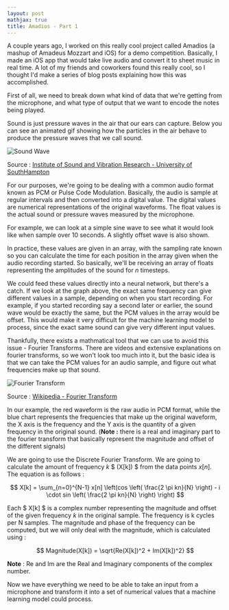 ```yaml
---
layout: post
mathjax: true
title: Amadios - Part 1
---
```


A couple years ago, I worked on this really cool project called Amadios (a mashup of Amadeus Mozzart and iOS) for a demo competition. Basically, I made an iOS app that would take live audio and convert it to sheet music in real time. A lot of my friends and coworkers found this really cool, so I thought I'd make a series of blog posts explaining how this was accomplished.

First of all, we need to break down what kind of data that we're getting from the microphone, and what type of output that we want to encode the notes being played. 

Sound is just pressure waves in the air that our ears can capture. Below you can see an animated gif showing how the particles in the air behave to produce the pressure waves that we call sound.

<img src="{{ site.baseurl }}/images/pressure_wave.gif" alt="Sound Wave"/>

Source : [Institute of Sound and Vibration Research - University of SouthHampton](http://resource.isvr.soton.ac.uk/spcg/tutorial/tutorial/Tutorial_files/Web-basics-nature.htm)

For our purposes, we're going to be dealing with a common audio format known as PCM or Pulse Code Modulation. Basically, the audio is sample at regular intervals and then converted into a digital value. The digital values are numerical representations of the original waveforms. The float values is the actual sound or pressure waves measured by the microphone.

For example, we can look at a simple sine wave to see what it would look like when sample over 10 seconds. A slightly offset wave is also shown.

<canvas id="line-chart" width="800" height="450"></canvas>
<script>
document.addEventListener("DOMContentLoaded", function(){

	var x = [];

	for(var i = 0; i < 40; i++){
		x.push( i / 4);
	}


	new Chart(document.getElementById("line-chart"), {
	  type: 'line',
	  data: {
	    labels: x,
	    datasets: [{ 
	        data: x.map(i => Math.sin(i)),
	        label: "Sin(x)",
	        borderColor: "#3e95cd",
	        fill: false
	      }, { 
	        data: x.map(i => Math.sin(i + (3.1415/2))),
	        label: "Sin(x + pi/2)",
	        borderColor: "#8e5ea2",
	        fill: false
	      }
	    ]
	  },
	  options: {
	    title: {
	      display: true,
	      text: 'Pulse Code Modulation (PCM)'
	    },
	    scales: {
		    yAxes: [{
		      scaleLabel: {
		        display: true,
		        labelString: 'PCM Value'
		      }
		    }],
		  xAxes: [{
		      scaleLabel: {
		        display: true,
		        labelString: 'Time (seconds)'
		      }
		    }]
		}     
	  }
	});
	
});
</script>

In practice, these values are given in an array, with the sampling rate known so you can calculate the time for each position in the array given when the audio recording started. So basically, we'll be receiving an array of floats representing the amplitudes of the sound for *n* timesteps.

We could feed these values directly into a neural network, but there's a catch. If we look at the graph above, the exact same frequency can give different values in a sample, depending on when you start recording. For example, if you started recording say a second later or earlier, the sound wave would be exactly the same, but the PCM values in the array would be offset. This would make it very difficult for the machine learning model to process, since the exact same sound can give very different input values.

Thankfully, there exists a mathmatical tool that we can use to avoid this issue - Fourier Transforms. There are videos and extensive explanations on fourier transforms, so we won't look too much into it, but the basic idea is that we can take the PCM values for an audio sample, and figure out what frequencies make up that sound.

<img src="{{ site.baseurl }}/images/fourier_transform.gif" alt="Fourier Transform"/>

Source : [Wikipedia - Fourier Transform](https://en.wikipedia.org/wiki/Fourier_transform)

In our example, the red waveform is the raw audio in PCM format, while the blue chart represents the frequencies that make up the original waveform, the X axis is the frequency and the Y axis is the quantity of a given frequency in the original sound. (**Note :** there is a real and imaginary part to the fourier transform that basically represent the magnitude and offset of the different signals)

We are going to use the Discrete Fourier Transform. We are going to calculate the amount of frequency *k* $ (X[k]) $ from the data points $x[n]$. The equation is as follows :

$$ X[k] = \sum_{n=0}^{N-1} x[n] \left(cos \left( \frac{2 \pi kn}{N} \right) - i \cdot sin \left( \frac{2 \pi kn}{N} \right) \right) $$

Each $ X[k] $ is a complex number representing the magnitude and offset of the given frequency *k* in the original sample. The frequency is k cycles per N samples. The magnitude and phase of the frequency can be computed, but we will only deal with the magnitude, which is calculated using :

$$ Magnitude(X[k]) = \sqrt{Re(X[k])^2 + Im(X[k])^2} $$

**Note** : Re and Im are the Real and Imaginary components of the complex number.

Now we have everything we need to be able to take an input from a microphone and transform it into a set of numerical values that a machine learning model could process.
